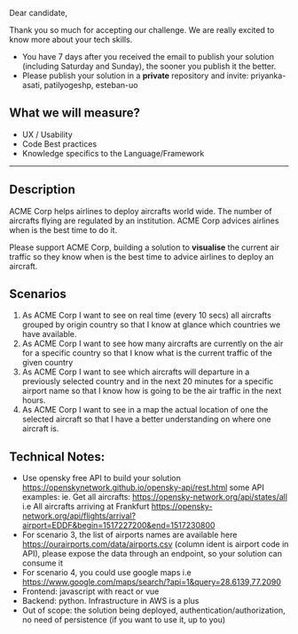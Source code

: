 Dear candidate,

Thank you so much for accepting our challenge. We are really excited to know more about your tech skills. 

- You have 7 days after you received the email to publish your solution (including Saturday and Sunday), the sooner you publish it the better.
- Please publish your solution in a **private** repository and invite: priyanka-asati, patilyogeshp, esteban-uo

## What we will measure?
- UX / Usability 
- Code Best practices
- Knowledge specifics to the Language/Framework

------------------
## Description
ACME Corp helps airlines to deploy aircrafts world wide. The number of aircrafts flying are regulated by an institution. ACME Corp advices airlines when is the best time to do it.

Please support ACME Corp, building a solution to **visualise** the current air traffic so they know when is the best time to advice airlines to deploy an aircraft.

## Scenarios
1. As ACME Corp I want to see  on real time (every 10 secs) all aircrafts grouped by origin country so that I know at glance which countries we have available.
2. As ACME Corp I want to see how many aircrafts are currently on the air for a specific country so that I know what is the current traffic of the given country
3. As ACME Corp I want to see which aircrafts will departure in a previously selected country and in the next 20 minutes for a specific airport name so that I know how is going to be the air traffic in the next hours.
4. As ACME Corp I want to see in a map the actual location of one the selected aircraft so that I have a better understanding on where one aircraft is.


## Technical Notes:
- Use opensky free API to build your solution
https://openskynetwork.github.io/opensky-api/rest.html some API examples: ie. Get all aircrafts: https://opensky-network.org/api/states/all i.e All aircrafts arriving at Frankfurt https://opensky-network.org/api/flights/arrival?airport=EDDF&begin=1517227200&end=1517230800
- For scenario 3, the list of airports names are available here https://ourairports.com/data/airports.csv (column ident is airport code in API), please expose the data through an endpoint, so your solution can consume it
- For scenario 4, you could use google maps i.e https://www.google.com/maps/search/?api=1&query=28.6139,77.2090
- Frontend: javascript with react or vue
- Backend: python. Infrastructure in AWS is a plus
- Out of scope: the solution being deployed, authentication/authorization, no need of persistence (if you want to use it, up to you)

